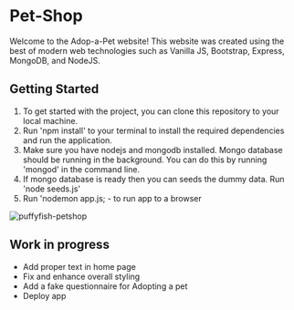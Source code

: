 # Pet-Shop
Welcome to the Adop-a-Pet website!
This website was created using the best of modern web technologies such as Vanilla JS, Bootstrap, Express, MongoDB, and NodeJS.

## Getting Started
1. To get started with the project, you can clone this repository to your local machine.
2. Run 'npm install' to your terminal to install the required dependencies and run the application.
3. Make sure you have nodejs and mongodb installed. Mongo database should be running in the background. You can do this by running 'mongod' in the command line.
4. If mongo database is ready then you can seeds the dummy data. Run 'node seeds.js'
5. Run 'nodemon app.js; - to run app to a browser 

![puffyfish-petshop](https://github.com/Puffyfish/Pet-Shop/assets/93864592/fa7c6926-6905-4236-becf-b112f3ce4315)

## Work in progress
* Add proper text in home page
* Fix and enhance overall styling
* Add a fake questionnaire for Adopting a pet
* Deploy app
